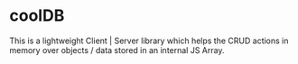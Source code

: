 # coolDB
This is a lightweight Client | Server library which helps the CRUD actions in memory over objects / data stored in an internal JS Array.